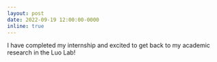 ```yaml
---
layout: post
date: 2022-09-19 12:00:00-0000
inline: true
---
```


I have completed my internship and excited to get back to my academic research in the Luo Lab! 
